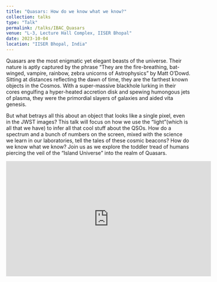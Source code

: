 ```yaml
---
title: "Quasars: How do we know what we know?"
collection: talks
type: "Talk"
permalink: /talks/IBAC_Quasars
venue: "L-3, Lecture Hall Complex, IISER Bhopal"
date: 2023-10-04
location: "IISER Bhopal, India"
---
```


Quasars are the most enigmatic yet elegant beasts of the universe. Their nature is aptly captured by the phrase “They are the fire-breathing, bat-winged, vampire, rainbow, zebra unicorns of Astrophysics” by Matt O’Dowd. Sitting at distances reflecting the dawn of time, they are the farthest known objects in the Cosmos. With a super-massive blackhole lurking in their cores engulfing a hyper-heated accretion disk and spewing humongous jets of plasma, they were the primordial slayers of galaxies and aided vita genesis.

But what betrays all this about an object that looks like a single pixel, even in the JWST images? This talk will focus on how we use the “light”(which is all that we have) to infer all that cool stuff about the QSOs. How do a spectrum and a bunch of numbers on the screen, mixed with the science we learn in our laboratories, tell the tales of these cosmic beacons? How do we know what we know? Join us as we explore the toddler tread of humans piercing the veil of the “Island Universe” into the realm of Quasars.

<iframe width="560" height="315" src="https://www.youtube.com/embed/kxTYp2lKp3w?si=nrrs61U0KtAtwt17" frameborder="0" allowfullscreen></iframe>

